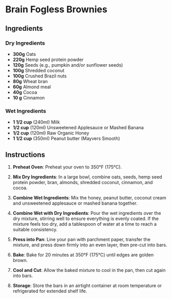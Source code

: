 # Brain Fogless Brownies

## Ingredients

### Dry Ingredients
- **300g** Oats 
- **220g** Hemp seed protein powder
- **120g** Seeds (e.g.,  pumpkin and/or sunflower seeds)
- **100g** Shredded coconut
- **100g** Crushed Brazil nuts
- **80g** Wheat bran
- **60g** Almond meal
- **40g** Cocoa
- **10 g** Cinnamon

### Wet Ingredients

- **1 1/2 cup** (240ml) Milk
- **1/2 cup** (120ml) Unsweetened Applesauce or Mashed Banana
- **1/2 cup** (120ml) Raw Organic Honey 
- **1 1/2 cup** (350ml) Peanut butter (Mayvers Smooth)

## Instructions

1. **Preheat Oven**: Preheat your oven to 350°F (175°C).

2. **Mix Dry Ingredients**: In a large bowl, combine oats, seeds, hemp seed protein powder, bran, almonds, shredded coconut, cinnamon, and cocoa.

3. **Combine Wet Ingredients**: Mix the honey, peanut butter, coconut cream and unsweetened applesauce or mashed banana together.

4. **Combine Wet with Dry Ingredients**: Pour the wet ingredients over the dry mixture, stirring well to ensure everything is evenly coated. If the mixture feels too dry, add a tablespoon of water at a time to reach a suitable consistency.

5. **Press into Pan**: Line your pan with parchment paper, transfer the mixture, and press down firmly into an even layer, then pre-cut into bars.

6. **Bake**: Bake for 20 minutes at 350°F (175°C) until edges are golden brown.

7. **Cool and Cut**: Allow the baked mixture to cool in the pan, then cut again into bars.

8. **Storage**: Store the bars in an airtight container at room temperature or refrigerated for extended shelf life.